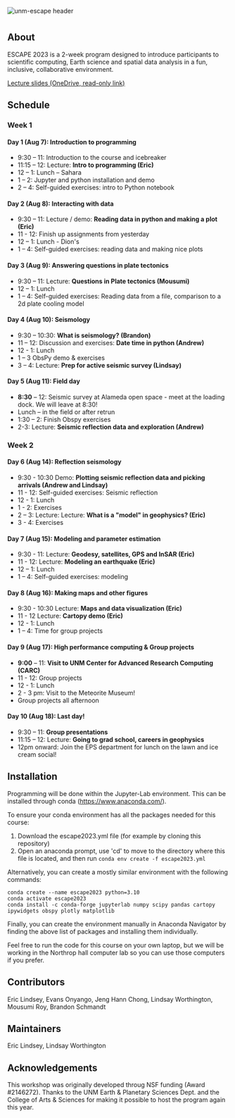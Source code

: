 ![unm-escape header](header2.png)
#

## About
ESCAPE 2023 is a 2-week program designed to introduce participants to scientific
computing, Earth science and spatial data analysis in a fun, inclusive, collaborative environment.

[Lecture slides (OneDrive, read-only link)](https://unmm-my.sharepoint.com/:f:/g/personal/eol_unm_edu/Eow7Z0HhfThKmkPtX8kHF6YBR3QvPLdyrt0OpUqBqr27kg?e=SNnBEZ)

## Schedule

### Week 1

#### Day 1 (Aug 7): Introduction to programming
  * 9:30 – 11: Introduction to the course and icebreaker
  * 11:15 – 12: Lecture: **Intro to programming (Eric)**
  * 12 – 1: Lunch – Sahara
  * 1 – 2: Jupyter and python installation and demo
  * 2 – 4: Self-guided exercises: intro to Python notebook

#### Day 2 (Aug 8): Interacting with data
  * 9:30 – 11: Lecture / demo: **Reading data in python and making a plot (Eric)**
  * 11 - 12: Finish up assignments from yesterday
  * 12 – 1: Lunch - Dion's
  * 1 – 4: Self-guided exercises: reading data and making nice plots

#### Day 3 (Aug 9): Answering questions in plate tectonics
  * 9:30 – 11: Lecture: **Questions in Plate tectonics (Mousumi)**
  * 12 – 1: Lunch
  * 1 – 4: Self-guided exercises: Reading data from a file, comparison to a 2d plate cooling model

#### Day 4 (Aug 10): Seismology
  * 9:30 – 10:30: **What is seismology? (Brandon)**
  * 11 – 12: Discussion and exercises: **Date time in python (Andrew)**
  * 12 - 1: Lunch
  * 1 – 3 ObsPy demo & exercises
  * 3 – 4: Lecture: **Prep for active seismic survey (Lindsay)**

#### Day 5 (Aug 11): Field day
  * **8:30** – 12: Seismic survey at Alameda open space - meet at the loading dock. We will leave at 8:30!
  * Lunch –  in the field or after retrun
  * 1:30 – 2: Finish Obspy exercises
  * 2-3: Lecture: **Seismic reflection data and exploration (Andrew)**

###  Week 2

#### Day 6 (Aug 14): Reflection seismology
  * 9:30 - 10:30 Demo: **Plotting seismic reflection data and picking arrivals (Andrew and Lindsay)**
  * 11 - 12: Self-guided exercises: Seismic reflection
  * 12 - 1: Lunch
  * 1 - 2: Exercises
  * 2 – 3: Lecture:  Lecture: **What is a "model" in geophysics? (Eric)** 
  * 3 - 4: Exercises

#### Day 7 (Aug 15): Modeling and parameter estimation
  * 9:30 - 11: Lecture: **Geodesy, satellites, GPS and InSAR (Eric)**
  * 11 - 12: Lecture: **Modeling an earthquake (Eric)**
  * 12 – 1: Lunch
  * 1 – 4: Self-guided exercises: modeling

#### Day 8 (Aug 16): Making maps and other figures
  * 9:30 - 10:30 Lecture: **Maps and data visualization (Eric)**
  * 11 - 12 Lecture: **Cartopy demo (Eric)**
  * 12 - 1: Lunch 
  * 1 – 4: Time for group projects

#### Day 9 (Aug 17): High performance computing & Group projects
  * **9:00** – 11: **Visit to UNM Center for Advanced Research Computing (CARC)**
  * 11 - 12: Group projects
  * 12 - 1: Lunch
  * 2 - 3 pm: Visit to the Meteorite Museum!
  * Group projects all afternoon

#### Day 10 (Aug 18): Last day!
  * 9:30 – 11: **Group presentations**
  * 11:15 – 12: Lecture: **Going to grad school, careers in geophysics**
  * 12pm onward: Join the EPS department for lunch on the lawn and ice cream social!

## Installation
Programming will be done within the Jupyter-Lab environment. This can be installed through conda (https://www.anaconda.com/).

To ensure your conda environment has all the packages needed for this course:
1) Download the escape2023.yml file (for example by cloning this repository)
2) Open an anaconda prompt, use 'cd' to move to the directory where this file is located, and then run `conda env create -f escape2023.yml`

Alternatively, you can create a mostly similar environment with the following commands:

    conda create --name escape2023 python=3.10
    conda activate escape2023
    conda install -c conda-forge jupyterlab numpy scipy pandas cartopy ipywidgets obspy plotly matplotlib

Finally, you can create the environment manually in Anaconda Navigator by finding the above list of packages and installing them individually.

Feel free to run the code for this course on your own laptop, but we will be working in the Northrop hall computer lab so you can use those computers if you prefer.

## Contributors
Eric Lindsey, Evans Onyango, Jeng Hann Chong, Lindsay Worthington, Mousumi Roy, Brandon Schmandt

## Maintainers
Eric Lindsey, Lindsay Worthington

## Acknowledgements
This workshop was originally developed throug NSF funding (Award #2146272). Thanks to the UNM Earth & Planetary Sciences Dept. and the College of Arts & Sciences for making it possible to host the program again this year.


